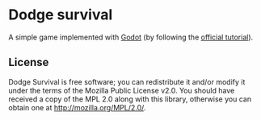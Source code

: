 # Dodge survival

A simple game implemented with [Godot](https://godotengine.org/) (by following the [official tutorial](https://docs.godotengine.org/en/stable/getting_started/step_by_step/your_first_game.html)).

## License

Dodge Survival is free software; you can redistribute it and/or modify it under the terms of the Mozilla Public License v2.0. You should have received a copy of the MPL 2.0 along with this library, otherwise you can obtain one at http://mozilla.org/MPL/2.0/.
